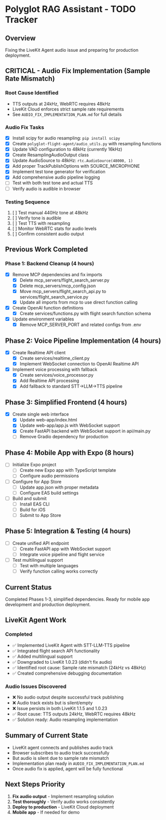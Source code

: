 # Polyglot RAG Assistant - TODO Tracker

## Overview
Fixing the LiveKit Agent audio issue and preparing for production deployment.

## CRITICAL - Audio Fix Implementation (Sample Rate Mismatch)

### Root Cause Identified
- TTS outputs at 24kHz, WebRTC requires 48kHz
- LiveKit Cloud enforces strict sample rate requirements
- See `AUDIO_FIX_IMPLEMENTATION_PLAN.md` for full details

### Audio Fix Tasks
- [x] Install scipy for audio resampling: `pip install scipy`
- [x] Create `polyglot-flight-agent/audio_utils.py` with resampling functions
- [x] Update VAD configuration to 48kHz (currently 16kHz)
- [x] Create ResamplingAudioOutput class
- [x] Update AudioSource to 48kHz: `rtc.AudioSource(48000, 1)`
- [x] Add proper TrackPublishOptions with SOURCE_MICROPHONE
- [x] Implement test tone generator for verification
- [x] Add comprehensive audio pipeline logging
- [ ] Test with both test tone and actual TTS
- [ ] Verify audio is audible in browser

### Testing Sequence
1. [ ] Test manual 440Hz tone at 48kHz
2. [ ] Verify tone is audible
3. [ ] Test TTS with resampling
4. [ ] Monitor WebRTC stats for audio levels
5. [ ] Confirm consistent audio output

## Previous Work Completed

### Phase 1: Backend Cleanup (4 hours)
- [x] Remove MCP dependencies and fix imports
  - [x] Delete mcp_servers/flight_search_server.py
  - [x] Delete mcp_servers/mcp_config.json
  - [x] Move mcp_servers/flight_search_api.py to services/flight_search_service.py
  - [x] Update all imports from mcp to use direct function calling
- [x] Create OpenAI function definitions
  - [x] Create services/functions.py with flight search function schema
- [x] Update environment variables
  - [x] Remove MCP_SERVER_PORT and related configs from .env

## Phase 2: Voice Pipeline Implementation (4 hours)
- [x] Create Realtime API client
  - [x] Create services/realtime_client.py
  - [x] Implement WebSocket connection to OpenAI Realtime API
- [x] Implement voice processing with fallback
  - [x] Create services/voice_processor.py
  - [x] Add Realtime API processing
  - [x] Add fallback to standard STT→LLM→TTS pipeline

## Phase 3: Simplified Frontend (4 hours)
- [x] Create single web interface
  - [x] Update web-app/index.html
  - [x] Update web-app/app.js with WebSocket support
  - [x] Create FastAPI backend with WebSocket support in api/main.py
  - [ ] Remove Gradio dependency for production

## Phase 4: Mobile App with Expo (8 hours)
- [ ] Initialize Expo project
  - [ ] Create new Expo app with TypeScript template
  - [ ] Configure audio permissions
- [ ] Configure for App Store
  - [ ] Update app.json with proper metadata
  - [ ] Configure EAS build settings
- [ ] Build and submit
  - [ ] Install EAS CLI
  - [ ] Build for iOS
  - [ ] Submit to App Store

## Phase 5: Integration & Testing (4 hours)
- [ ] Create unified API endpoint
  - [ ] Create FastAPI app with WebSocket support
  - [ ] Integrate voice pipeline and flight service
- [ ] Test multilingual support
  - [ ] Test with multiple languages
  - [ ] Verify function calling works correctly

## Current Status
Completed Phases 1-3, simplified dependencies. Ready for mobile app development and production deployment.

## LiveKit Agent Work

### Completed
- ✅ Implemented LiveKit Agent with STT-LLM-TTS pipeline
- ✅ Integrated flight search API functionality
- ✅ Added multilingual support
- ✅ Downgraded to LiveKit 1.0.23 (didn't fix audio)
- ✅ Identified root cause: Sample rate mismatch (24kHz vs 48kHz)
- ✅ Created comprehensive debugging documentation

### Audio Issues Discovered
- ❌ No audio output despite successful track publishing
- ❌ Audio track exists but is silent/empty
- ❌ Issue persists in both LiveKit 1.1.5 and 1.0.23
- ✅ Root cause: TTS outputs 24kHz, WebRTC requires 48kHz
- ✅ Solution ready: Audio resampling implementation

## Summary of Current State
- LiveKit agent connects and publishes audio track
- Browser subscribes to audio track successfully
- But audio is silent due to sample rate mismatch
- Implementation plan ready in `AUDIO_FIX_IMPLEMENTATION_PLAN.md`
- Once audio fix is applied, agent will be fully functional

## Next Steps Priority
1. **Fix audio output** - Implement resampling solution
2. **Test thoroughly** - Verify audio works consistently
3. **Deploy to production** - LiveKit Cloud deployment
4. **Mobile app** - If needed for demo
